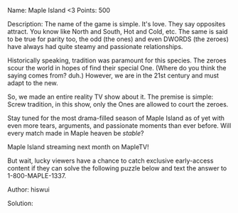 Name: Maple Island <3 
Points: 500 

Description:
The name of the game is simple. It's love. They say opposites attract. You know like North and South, Hot and Cold, etc. The same is said to be true for parity too, the odd (the ones) and even DWORDS (the zeroes) have always had quite steamy and passionate relationships.

Historically speaking, tradition was paramount for this species. The zeroes scour the world in hopes of find their special One. (Where do you think the saying comes from? duh.) However, we are in the 21st century and must adapt to the new.

So, we made an entire reality TV show about it. The premise is simple: Screw tradition, in this show, only the Ones are allowed to court the zeroes.

Stay tuned for the most drama-filled season of Maple Island as of yet with even more tears, arguments, and passionate moments than ever before. Will every match made in Maple heaven be *stable*?

Maple Island streaming next month on MapleTV!

But wait, lucky viewers have a chance to catch exclusive early-access content if they can solve the following puzzle below and text the answer to 1-800-MAPLE-1337.

Author: hiswui 

Solution:
